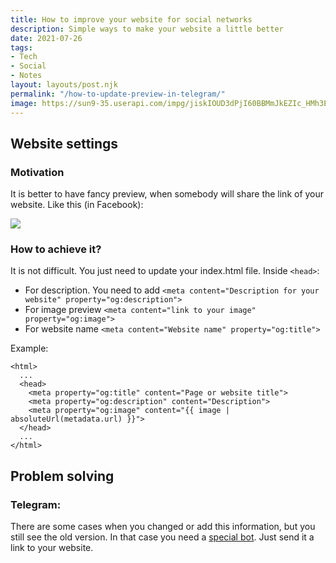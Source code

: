 ```yaml
---
title: How to improve your website for social networks
description: Simple ways to make your website a little better
date: 2021-07-26
tags:
- Tech
- Social
- Notes
layout: layouts/post.njk
permalink: "/how-to-update-preview-in-telegram/"
image: https://sun9-35.userapi.com/impg/jiskIOUD3dPjI60BBMmJkEZIc_HMh3EX_dMbbQ/TAYxLfmn970.jpg?size=640x360&quality=96&sign=8db726a8e4d68108d78a345efe66fa10&type=album
---
```

## Website settings

### Motivation

It is better to have fancy preview, when somebody will share the link of your website.
Like this (in Facebook):

![](https://paper-attachments.dropbox.com/s_91EF3957196186B634A16DEEC8E589063D47D4DC65B0E0C15FA2D525B2C8778A_1627562229354_++2021-07-29++15.36.00.png)



### How to achieve it?

It is not difficult. You just need to update your index.html file.
Inside `<head>`:

- For description. You need to add  `<meta content="Description for your website" property="og:description">`
- For image preview `<meta content="link to your image" property="og:image">`
- For website name `<meta content="Website name" property="og:title">`

Example:

    <html>
      ...
      <head>
        <meta property="og:title" content="Page or website title">
        <meta property="og:description" content="Description">
        <meta property="og:image" content="{{ image | absoluteUrl(metadata.url) }}">
      </head>
      ...
    </html>


## Problem solving
### Telegram:

There are some cases when you changed or add this information, but you still see the old version.
In that case you need a [special bot](https://t.me/WebpageBot). Just send it a link to your website.

